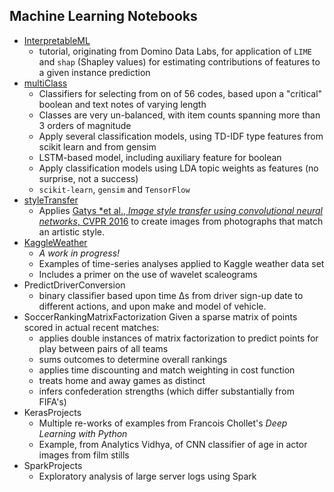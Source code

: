 ## Machine Learning Notebooks

* [InterpretableML](https://github.com/mw0/MLnotebooks/tree/master/InterpretableML)
  * tutorial, originating from Domino Data Labs, for application of `LIME` and `shap` (Shapley values) for estimating contributions of features to a given instance prediction
* [multiClass](https://github.com/mw0/MLnotebooks/tree/master/multiClass)
  * Classifiers for selecting from on of 56 codes, based upon a "critical" boolean and text notes of varying length
  * Classes are very un-balanced, with item counts spanning more than 3 orders of magnitude
  * Apply several classification models, using TD-IDF type features from scikit learn and from gensim
  * LSTM-based model, including auxiliary feature for boolean
  * Apply classification models using LDA topic weights as features (no surprise, not a success)
  * `scikit-learn`, `gensim` and `TensorFlow`
* [styleTransfer](https://github.com/mw0/MLnotebooks/tree/master/styleTransfer)
  * Applies [Gatys *et al., *Image style transfer using convolutional neural networks*, CVPR 2016](http://openaccess.thecvf.com/content_cvpr_2016/html/Gatys_Image_Style_Transfer_CVPR_2016_paper.html) to create images from photographs that match an artistic style.
* [KaggleWeather](https://github.com/mw0/MLnotebooks/tree/master/KaggleWeather)
  * *A work in progress!*
  * Examples of time-series analyses applied to Kaggle weather data set
  * Includes a primer on the use of wavelet scaleograms
* PredictDriverConversion
  * binary classifier based upon time &Delta;s from driver sign-up date to different actions, and upon make and model of vehicle.
* SoccerRankingMatrixFactorization
  Given a sparse matrix of points scored in actual recent matches:
  * applies double instances of matrix factorization to predict points for play between pairs of all teams
  * sums outcomes to determine overall rankings
  * applies time discounting and match weighting in cost function
  * treats home and away games as distinct
  * infers confederation strengths (which differ substantially from FIFA's)
* KerasProjects
  * Multiple re-works of examples from Francois Chollet's *Deep Learning with Python*
  * Example, from Analytics Vidhya, of CNN classifier of age in actor images from film stills
* SparkProjects
  * Exploratory analysis of large server logs using Spark

